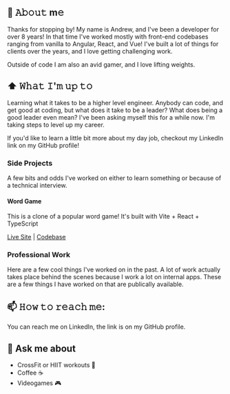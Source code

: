 ## 📖 𝙰𝚋𝚘𝚞𝚝 m𝚎

Thanks for stopping by! My name is Andrew, and I've been a developer for over 8 years! In that time I've worked mostly with front-end codebases ranging from vanilla to Angular, React, and Vue! I've built a lot of things for clients over the years, and I love getting challenging work. 

Outside of code I am also an avid gamer, and I love lifting weights.

## ⬆ 𝚆𝚑𝚊𝚝 𝙸'𝚖 𝚞𝚙 𝚝𝚘

Learning what it takes to be a higher level engineer. Anybody can code, and get good at coding, but what does it take to be a leader? What does being a good leader even mean? I've been asking myself this for a while now. I'm taking steps to level up my career.

If you'd like to learn a little bit more about my day job, checkout my LinkedIn link on my GitHub profile!

### Side Projects

A few bits and odds I've worked on either to learn something or because of a technical interview.

#### Word Game

This is a clone of a popular word game! It's built with Vite + React + TypeScript

[Live Site](https://agriffith-word-game.netlify.app/) | [Codebase](https://github.com/agriffi10/word-game-clone)

### Professional Work

Here are a few cool things I've worked on in the past. A lot of work actually takes place behind the scenes because I work a lot on internal apps. These are a few things I have worked on that are publically available.

## 📫 𝙷𝚘𝚠 𝚝𝚘 𝚛𝚎𝚊𝚌𝚑 𝚖𝚎:

You can reach me on LinkedIn, the link is on my GitHub profile.

## :raising_hand: Ask me about

- CrossFit or HIIT workouts :runner:
- Coffee :coffee:
- Videogames :video_game:
